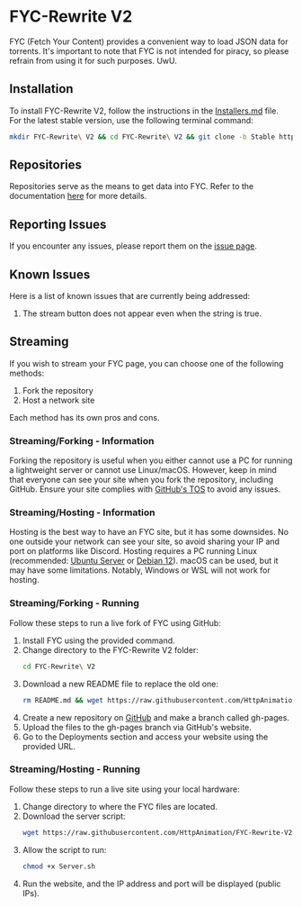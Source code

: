 # FYC-Rewrite V2

FYC (Fetch Your Content) provides a convenient way to load JSON data for torrents. It's important to note that FYC is not intended for piracy, so please refrain from using it for such purposes. UwU.

## Installation

To install FYC-Rewrite V2, follow the instructions in the [Installers.md](Installers.md) file. For the latest stable version, use the following terminal command:

```bash
mkdir FYC-Rewrite\ V2 && cd FYC-Rewrite\ V2 && git clone -b Stable https://github.com/HttpAnimation/FYC-Rewrite-V2.git && echo 'FYC has been installed'
```

## Repositories

Repositories serve as the means to get data into FYC. Refer to the documentation [here](https://github.com/HttpAnimation/FYC-Rewrite-V2/tree/Repo-docs) for more details.

## Reporting Issues

If you encounter any issues, please report them on the [issue page](https://github.com/HttpAnimation/FYC-Rewrite-V2/issues).

## Known Issues

Here is a list of known issues that are currently being addressed:

1) The stream button does not appear even when the string is true.

## Streaming

If you wish to stream your FYC page, you can choose one of the following methods:

1) Fork the repository
2) Host a network site

Each method has its own pros and cons.

### Streaming/Forking - Information

Forking the repository is useful when you either cannot use a PC for running a lightweight server or cannot use Linux/macOS. However, keep in mind that everyone can see your site when you fork the repository, including GitHub. Ensure your site complies with [GitHub's TOS](https://docs.github.com/en/pages/getting-started-with-github-pages/about-github-pages) to avoid any issues.

### Streaming/Hosting - Information

Hosting is the best way to have an FYC site, but it has some downsides. No one outside your network can see your site, so avoid sharing your IP and port on platforms like Discord. Hosting requires a PC running Linux (recommended: [Ubuntu Server](https://ubuntu.com/download/server) or [Debian 12](https://www.debian.org/News/2023/20230610)). macOS can be used, but it may have some limitations. Notably, Windows or WSL will not work for hosting.

### Streaming/Forking - Running

Follow these steps to run a live fork of FYC using GitHub:

1) Install FYC using the provided command.
2) Change directory to the FYC-Rewrite V2 folder:
   ```bash
   cd FYC-Rewrite\ V2
   ```
3) Download a new README file to replace the old one:
   ```bash
   rm README.md && wget https://raw.githubusercontent.com/HttpAnimation/FYC-Rewrite-V2/main/Git-Hold/README.md
   ```
4) Create a new repository on [GitHub](https://github.com/new) and make a branch called gh-pages.
5) Upload the files to the gh-pages branch via GitHub's website.
6) Go to the Deployments section and access your website using the provided URL.

### Streaming/Hosting - Running

Follow these steps to run a live site using your local hardware:

1) Change directory to where the FYC files are located.
2) Download the server script:
   ```bash
   wget https://raw.githubusercontent.com/HttpAnimation/FYC-Rewrite-V2/main/Server.sh
   ```
3) Allow the script to run:
   ```bash
   chmod +x Server.sh
   ```
4) Run the website, and the IP address and port will be displayed (public IPs).
